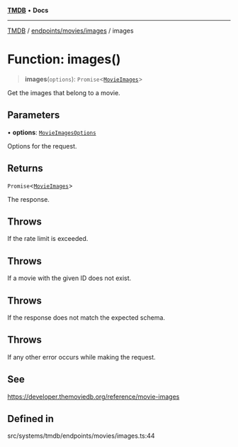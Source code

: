 [**TMDB**](../../../../README.md) • **Docs**

***

[TMDB](../../../../README.md) / [endpoints/movies/images](../README.md) / images

# Function: images()

> **images**(`options`): `Promise`\<[`MovieImages`](../../../../structs/Schemas/type-aliases/MovieImages.md)\>

Get the images that belong to a movie.

## Parameters

• **options**: [`MovieImagesOptions`](../type-aliases/MovieImagesOptions.md)

Options for the request.

## Returns

`Promise`\<[`MovieImages`](../../../../structs/Schemas/type-aliases/MovieImages.md)\>

The response.

## Throws

If the rate limit is exceeded.

## Throws

If a movie with the given ID does not exist.

## Throws

If the response does not match the expected schema.

## Throws

If any other error occurs while making the request.

## See

https://developer.themoviedb.org/reference/movie-images

## Defined in

src/systems/tmdb/endpoints/movies/images.ts:44
